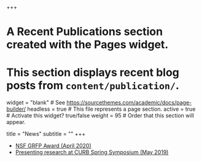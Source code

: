 +++
# A Recent Publications section created with the Pages widget.
# This section displays recent blog posts from `content/publication/`.

widget = "blank"  # See https://sourcethemes.com/academic/docs/page-builder/
headless = true  # This file represents a page section.
active = true  # Activate this widget? true/false
weight = 95  # Order that this section will appear.

title = "News"
subtitle = ""
+++

- [NSF GRFP Award (April 2020)](https://www.ece.cornell.edu/news/ece-undergrads-nsf-fellowship-will-support-phd-research)
- [Presenting research at CURB Spring Symposium (May 2019)](https://news.cornell.edu/stories/2019/05/student-research-has-curb-appeal)

